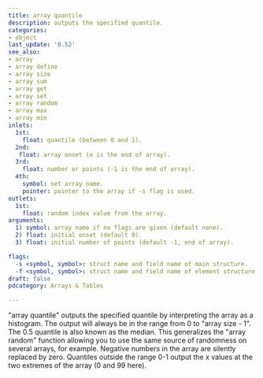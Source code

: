 ```yaml
---
title: array quantile
description: outputs the specified quantile.
categories:
- object
last_update: '0.52'
see_also:
- array
- array define
- array size
- array sum
- array get
- array set
- array random
- array max
- array min
inlets:
  1st:
    float: quantile (between 0 and 1).
  2nd:
   float: array onset (o is the end of array).
  3rd:
    float: number or points (-1 is the end of array).
  4th:
    symbol: set array name.
    pointer: pointer to the array if -s flag is used.
outlets:
  1st:
    float: random index value from the array.
arguments:
  1) symbol: array name if no flags are given (default none).
  2) float: initial onset (default 0).
  3) float: initial number of points (default -1, end of array).

flags:
  -s <symbol, symbol>: struct name and field name of main structure.
  -f <symbol, symbol>: struct name and field name of element structure.
draft: false
pdcategory: Arrays & Tables

---
```


"array quantile" outputs the specified quantile by interpreting the array as a histogram. The output will always be in the range from 0 to "array size - 1". The 0.5 quantile is also known as the median. This generalizes the "array random" function allowing you to use the same source of randomness on several arrays, for example. Negative numbers in the array are silently replaced by zero. Quantiles outside the range 0-1 output the x values at the two extremes of the array (0 and 99 here).
